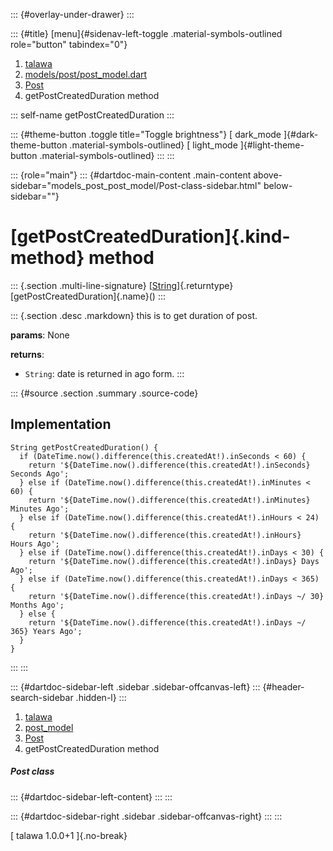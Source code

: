 ::: {#overlay-under-drawer}
:::

::: {#title}
[menu]{#sidenav-left-toggle .material-symbols-outlined role="button"
tabindex="0"}

1.  [talawa](../../index.html)
2.  [models/post/post_model.dart](../../models_post_post_model/)
3.  [Post](../../models_post_post_model/Post-class.html)
4.  getPostCreatedDuration method

::: self-name
getPostCreatedDuration
:::

::: {#theme-button .toggle title="Toggle brightness"}
[ dark_mode ]{#dark-theme-button .material-symbols-outlined} [
light_mode ]{#light-theme-button .material-symbols-outlined}
:::
:::

::: {role="main"}
::: {#dartdoc-main-content .main-content above-sidebar="models_post_post_model/Post-class-sidebar.html" below-sidebar=""}
<div>

# [getPostCreatedDuration]{.kind-method} method

</div>

::: {.section .multi-line-signature}
[[String](https://api.flutter.dev/flutter/dart-core/String-class.html)]{.returntype}
[getPostCreatedDuration]{.name}()
:::

::: {.section .desc .markdown}
this is to get duration of post.

**params**: None

**returns**:

-   `String`: date is returned in ago form.
:::

::: {#source .section .summary .source-code}
## Implementation

``` language-dart
String getPostCreatedDuration() {
  if (DateTime.now().difference(this.createdAt!).inSeconds < 60) {
    return '${DateTime.now().difference(this.createdAt!).inSeconds} Seconds Ago';
  } else if (DateTime.now().difference(this.createdAt!).inMinutes < 60) {
    return '${DateTime.now().difference(this.createdAt!).inMinutes} Minutes Ago';
  } else if (DateTime.now().difference(this.createdAt!).inHours < 24) {
    return '${DateTime.now().difference(this.createdAt!).inHours} Hours Ago';
  } else if (DateTime.now().difference(this.createdAt!).inDays < 30) {
    return '${DateTime.now().difference(this.createdAt!).inDays} Days Ago';
  } else if (DateTime.now().difference(this.createdAt!).inDays < 365) {
    return '${DateTime.now().difference(this.createdAt!).inDays ~/ 30} Months Ago';
  } else {
    return '${DateTime.now().difference(this.createdAt!).inDays ~/ 365} Years Ago';
  }
}
```
:::
:::

::: {#dartdoc-sidebar-left .sidebar .sidebar-offcanvas-left}
::: {#header-search-sidebar .hidden-l}
:::

1.  [talawa](../../index.html)
2.  [post_model](../../models_post_post_model/)
3.  [Post](../../models_post_post_model/Post-class.html)
4.  getPostCreatedDuration method

##### Post class

::: {#dartdoc-sidebar-left-content}
:::
:::

::: {#dartdoc-sidebar-right .sidebar .sidebar-offcanvas-right}
:::
:::

[ talawa 1.0.0+1 ]{.no-break}
